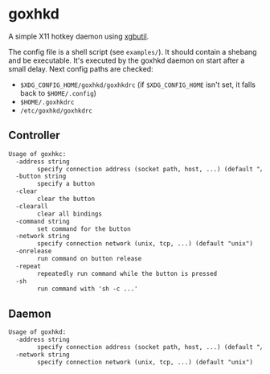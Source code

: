 # goxhkd

A simple X11 hotkey daemon using [xgbutil](https://github.com/BurntSushi/xgbutil).

The config file is a shell script (see `examples/`). It should contain a shebang and be executable. It's executed by the goxhkd daemon on start after a small delay. Next config paths are checked:

- `$XDG_CONFIG_HOME/goxhkd/goxhkdrc` (if `$XDG_CONFIG_HOME` isn't set, it falls back to `$HOME/.config`)
- `$HOME/.goxhkdrc`
- `/etc/goxhkd/goxhkdrc`

## Controller

```txt
Usage of goxhkc:
  -address string
        specify connection address (socket path, host, ...) (default "/tmp/goxhkd.sock")
  -button string
        specify a button
  -clear
        clear the button
  -clearall
        clear all bindings
  -command string
        set command for the button
  -network string
        specify connection network (unix, tcp, ...) (default "unix")
  -onrelease
        run command on button release
  -repeat
        repeatedly run command while the button is pressed
  -sh
        run command with 'sh -c ...'
```

## Daemon

```txt
Usage of goxhkd:
  -address string
        specify connection address (socket path, host, ...) (default "/tmp/goxhkd.sock")
  -network string
        specify connection network (unix, tcp, ...) (default "unix")
```

